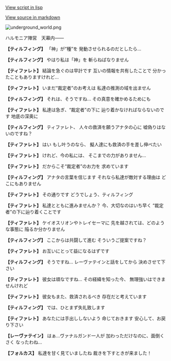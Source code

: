 [View script in lisp](../scripts/100902011.txt)

[View source in markdown](100902011.md)

![underground_world.png](../images/backgrounds/underground_world.png)

ハルモニア陣営　天幕内――

**【ティルフィング】**
「神」が“種”を
発動させられるのだとしたら…

**【ティルフィング】**
やはり私は「神」を
斬らねばなりません

**【ティファレト】**
結論を急ぐのは早計です
互いの情報を共有したことで
分かったこともありますけれど…

**【ティファレト】**
いまだ“裁定者”のお考えは
私達の推測の域を出ません

**【ティルフィング】**
それは、そうですね…
その真意を確かめるためにも

**【ティファレト】**
私達は急ぎ、“裁定者”の下に
辿り着かなければならないのです
地底の深奥に

**【ティルフィング】**
ティファレト、
人々の救済を願うアナタの心に
嘘偽りはないのですね？

**【ティファレト】**
はい
もし叶うのなら、
擬人達にも救済の手を差し伸べたい

**【ティファレト】**
けれど、今の私には、
そこまでの力がありません…

**【ティファレト】**
だからこそ“裁定者”のお力を
求めています

**【ティルフィング】**
アナタの言葉を信じます
それなら私達が敵対する理由は
どこにもありません

**【ティファレト】**
その通りです
どうでしょう、ティルフィング

**【ティファレト】**
私達とともに進みませんか？
今、大切なのはいち早く
“裁定者”の下に辿り着くことです

**【ティファレト】**
ケイオスリオンやトレイセーマに
先を越されては、どのような事態に
陥るか分かりません

**【ティルフィング】**
ここからは共闘して進む
そういうご提案ですね？

**【ティファレト】**
お互いにとって益になるはずです

**【ティルフィング】**
そうですね…
レーヴァテインと話をしてから
決めさせて下さい

**【ティファレト】**
彼女は頑なですね…
その経緯を知った今、
無理強いはできませんけれど

**【ティファレト】**
彼女もまた、救済されるべき
存在だと考えています

**【ティルフィング】**
では、ひとまず失礼致します

**【ティファレト】**
あなたには手出ししないよう
命じておきます
安心して、お戻り下さい

**【レーヴァテイン】**
はぁ…ヴァナルガンド一人が
加わっただけなのに、面倒くさく
なったわね…

**【フォルカス】**
私達を甘く見ていましたね
裁きを下すときが来ました！